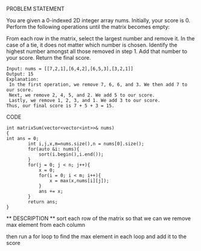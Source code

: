PROBLEM STATEMENT 

You are given a 0-indexed 2D integer array nums. Initially, your score is 0. Perform the following operations until the matrix becomes empty:

From each row in the matrix, select the largest number and remove it. In the case of a tie, it does not matter which number is chosen.
Identify the highest number amongst all those removed in step 1. Add that number to your score.
Return the final score.

```
Input: nums = [[7,2,1],[6,4,2],[6,5,3],[3,2,1]]
Output: 15
Explanation:
 In the first operation, we remove 7, 6, 6, and 3. We then add 7 to our score.
 Next, we remove 2, 4, 5, and 2. We add 5 to our score.
 Lastly, we remove 1, 2, 3, and 1. We add 3 to our score.
Thus, our final score is 7 + 5 + 3 = 15.
```

CODE
```
int matrixSum(vector<vector<int>>& nums)
{
int ans = 0;
        int i,j,x,m=nums.size(),n = nums[0].size();
        for(auto &i: nums){
            sort(i.begin(),i.end());
        }
        for(j = 0; j < n; j++){
            x = 0;
            for(i = 0; i < m; i++){
                x = max(x,nums[i][j]);
            }
            ans += x;
        }
        return ans;
}
```
** DESCRIPTION **
sort each row of the matrix so that we can we remove max element from each column 

then run a for loop to find the max element in each loop and add it to the score 

